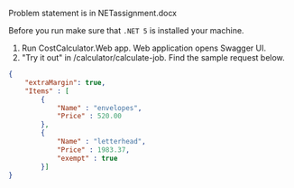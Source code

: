 
Problem statement is in NETassignment.docx

Before you run make sure that `.NET 5` is installed your machine.

1. Run CostCalculator.Web app. Web application opens Swagger UI.
2. "Try it out" in /calculator/calculate-job. Find the sample request below.

```json
{
	"extraMargin": true,
	"Items" : [
		{
			"Name" : "envelopes", 
			"Price" : 520.00
		},
		{
			"Name" : "letterhead", 
			"Price" : 1983.37, 
			"exempt" : true
		}]
}
```
